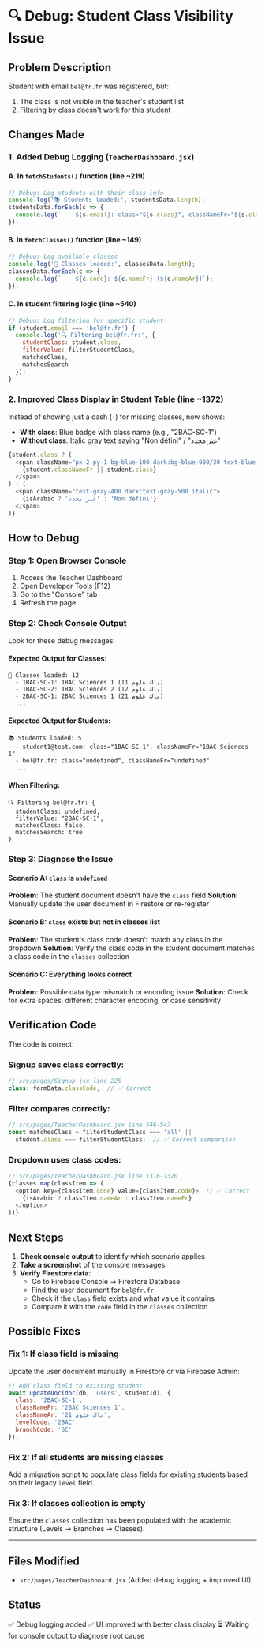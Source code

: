 # 🔍 Debug: Student Class Visibility Issue

## Problem Description
Student with email `bel@fr.fr` was registered, but:
1. The class is not visible in the teacher's student list
2. Filtering by class doesn't work for this student

## Changes Made

### 1. Added Debug Logging (`TeacherDashboard.jsx`)

#### A. In `fetchStudents()` function (line ~219)
```javascript
// Debug: Log students with their class info
console.log('📚 Students loaded:', studentsData.length);
studentsData.forEach(s => {
  console.log(`  - ${s.email}: class="${s.class}", classNameFr="${s.classNameFr}"`);
});
```

#### B. In `fetchClasses()` function (line ~149)
```javascript
// Debug: Log available classes
console.log('🏫 Classes loaded:', classesData.length);
classesData.forEach(c => {
  console.log(`  - ${c.code}: ${c.nameFr} (${c.nameAr})`);
});
```

#### C. In student filtering logic (line ~540)
```javascript
// Debug: Log filtering for specific student
if (student.email === 'bel@fr.fr') {
  console.log('🔍 Filtering bel@fr.fr:', {
    studentClass: student.class,
    filterValue: filterStudentClass,
    matchesClass,
    matchesSearch
  });
}
```

### 2. Improved Class Display in Student Table (line ~1372)
Instead of showing just a dash (`-`) for missing classes, now shows:
- **With class**: Blue badge with class name (e.g., "2BAC-SC-1")
- **Without class**: Italic gray text saying "Non défini" / "غير محدد"

```javascript
{student.class ? (
  <span className="px-2 py-1 bg-blue-100 dark:bg-blue-900/30 text-blue-700 dark:text-blue-400 rounded text-xs font-medium">
    {student.classNameFr || student.class}
  </span>
) : (
  <span className="text-gray-400 dark:text-gray-500 italic">
    {isArabic ? 'غير محدد' : 'Non défini'}
  </span>
)}
```

## How to Debug

### Step 1: Open Browser Console
1. Access the Teacher Dashboard
2. Open Developer Tools (F12)
3. Go to the "Console" tab
4. Refresh the page

### Step 2: Check Console Output
Look for these debug messages:

#### Expected Output for Classes:
```
🏫 Classes loaded: 12
  - 1BAC-SC-1: 1BAC Sciences 1 (1باك علوم 1)
  - 1BAC-SC-2: 1BAC Sciences 2 (1باك علوم 2)
  - 2BAC-SC-1: 2BAC Sciences 1 (2باك علوم 1)
  ...
```

#### Expected Output for Students:
```
📚 Students loaded: 5
  - student1@test.com: class="1BAC-SC-1", classNameFr="1BAC Sciences 1"
  - bel@fr.fr: class="undefined", classNameFr="undefined"
  ...
```

#### When Filtering:
```
🔍 Filtering bel@fr.fr: {
  studentClass: undefined,
  filterValue: "2BAC-SC-1",
  matchesClass: false,
  matchesSearch: true
}
```

### Step 3: Diagnose the Issue

#### Scenario A: `class` is `undefined`
**Problem**: The student document doesn't have the `class` field
**Solution**: Manually update the user document in Firestore or re-register

#### Scenario B: `class` exists but not in classes list
**Problem**: The student's class code doesn't match any class in the dropdown
**Solution**: Verify the class code in the student document matches a class code in the `classes` collection

#### Scenario C: Everything looks correct
**Problem**: Possible data type mismatch or encoding issue
**Solution**: Check for extra spaces, different character encoding, or case sensitivity

## Verification Code

The code is correct:

### Signup saves class correctly:
```javascript
// src/pages/Signup.jsx line 225
class: formData.classCode,  // ✅ Correct
```

### Filter compares correctly:
```javascript
// src/pages/TeacherDashboard.jsx line 546-547
const matchesClass = filterStudentClass === 'all' || 
  student.class === filterStudentClass;  // ✅ Correct comparison
```

### Dropdown uses class codes:
```javascript
// src/pages/TeacherDashboard.jsx line 1316-1320
{classes.map(classItem => (
  <option key={classItem.code} value={classItem.code}>  // ✅ Correct
    {isArabic ? classItem.nameAr : classItem.nameFr}
  </option>
))}
```

## Next Steps

1. **Check console output** to identify which scenario applies
2. **Take a screenshot** of the console messages
3. **Verify Firestore data**:
   - Go to Firebase Console → Firestore Database
   - Find the user document for `bel@fr.fr`
   - Check if the `class` field exists and what value it contains
   - Compare it with the `code` field in the `classes` collection

## Possible Fixes

### Fix 1: If class field is missing
Update the user document manually in Firestore or via Firebase Admin:
```javascript
// Add class field to existing student
await updateDoc(doc(db, 'users', studentId), {
  class: '2BAC-SC-1',
  classNameFr: '2BAC Sciences 1',
  classNameAr: '2باك علوم 1',
  levelCode: '2BAC',
  branchCode: 'SC'
});
```

### Fix 2: If all students are missing classes
Add a migration script to populate class fields for existing students based on their legacy `level` field.

### Fix 3: If classes collection is empty
Ensure the `classes` collection has been populated with the academic structure (Levels → Branches → Classes).

---

## Files Modified
- `src/pages/TeacherDashboard.jsx` (Added debug logging + improved UI)

## Status
✅ Debug logging added
✅ UI improved with better class display
⏳ Waiting for console output to diagnose root cause

